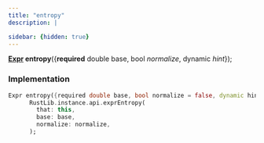 ```yaml
---
title: "entropy"
description: |

sidebar: {hidden: true}
---
```

<span class="dart-code"><strong>[Expr] entropy</strong>({<span class="nobr"><strong>required</strong> double base</span>, <span class="nobr">bool <i>normalize</i></span>, <span class="nobr">dynamic <i>hint</i></span>});</span>


### Implementation
```dart
Expr entropy({required double base, bool normalize = false, dynamic hint}) =>
      RustLib.instance.api.exprEntropy(
        that: this,
        base: base,
        normalize: normalize,
      );
```

[Expr]: /reference/classes/expr